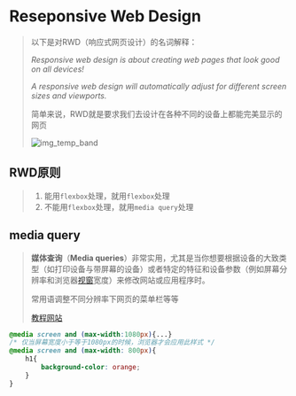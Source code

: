 # Reseponsive Web Design

> 以下是对RWD（响应式网页设计）的名词解释：
>
> *Responsive web design is about creating web pages that look good on all devices!*
>
> *A responsive web design will automatically adjust for different screen sizes and viewports.*
>
> 简单来说，RWD就是要求我们去设计在各种不同的设备上都能完美显示的网页
>
> ![img_temp_band](https://www.w3schools.com/css/img_temp_band.jpg)

## RWD原则

> 1. 能用`flexbox`处理，就用`flexbox`处理
> 2. 不能用`flexbox`处理，就用`media query`处理

## media query

> **媒体查询**（**Media queries**）非常实用，尤其是当你想要根据设备的大致类型（如打印设备与带屏幕的设备）或者特定的特征和设备参数（例如屏幕分辨率和浏览器[视窗](https://developer.mozilla.org/zh-CN/docs/Glossary/Viewport)宽度）来修改网站或应用程序时。
>
> 常用语调整不同分辨率下网页的菜单栏等等
>
> [教程网站](https://developer.mozilla.org/zh-CN/docs/Web/CSS/Media_Queries/Using_media_queries)

```css
@media screen and (max-width:1080px){...}
/* 仅当屏幕宽度小于等于1080px的时候，浏览器才会应用此样式 */
@media screen and (max-width: 800px){
    h1{
        background-color: orange;
    }
}
```